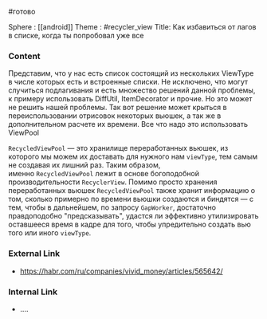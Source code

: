 #готово 

Sphere : [[android]]
Theme : #recycler_view
Title: Как избавиться от лагов в списке, когда ты попробовал уже все

### Content

Представим, что у нас есть список состоящий из нескольких ViewType в числе которых есть и встроенные списки. Не исключено, что могут случиться подлагивания и есть множество решений данной проблемы, к примеру использовать DiffUtil, ItemDecorator и прочие. Но это может не решить нашей проблемы. Так вот решение может крыться в переиспользовании отрисовок некоторых вьюшек, а так же в дополнительном расчете их времени. Все что надо это использовать ViewPool

`RecycledViewPool` — это хранилище переработанных вьюшек, из которого мы можем их доставать для нужного нам `viewType`, тем самым не создавая их лишний раз. Таким образом, именно `RecycledViewPool` лежит в основе богоподобной производительности `RecyclerView`. Помимо просто хранения переработанных вьюшек `RecycledViewPool` также хранит информацию о том, сколько примерно по времени вьюшки создаются и биндятся — с тем, чтобы в дальнейшем, по запросу `GapWorker`, достаточно правдоподобно "предсказывать", удастся ли эффективно утилизировать оставшееся время в кадре для того, чтобы упредительно создать вью того или иного `viewType`.

### External Link

- https://habr.com/ru/companies/vivid_money/articles/565642/

### Internal Link

- ....